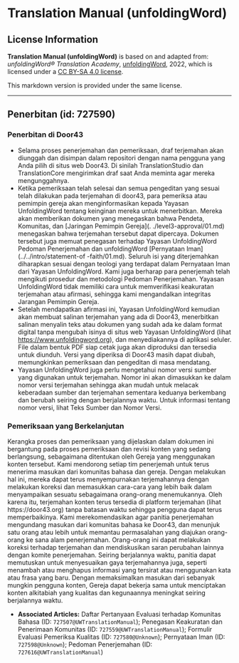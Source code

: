 # Translation Manual (unfoldingWord)

## License Information

**Translation Manual (unfoldingWord)** is based on and adapted from: _unfoldingWord® Translation Academy_, [unfoldingWord](https://unfoldingword.org/utw), 2022, which is licensed under a [CC BY-SA 4.0 license](https://creativecommons.org/licenses/by-sa/4.0/legalcode.en).

This markdown version is provided under the same license.



--------------------------------

## Penerbitan (id: 727590)

### Penerbitan di Door43

* Selama proses penerjemahan dan pemeriksaan, draf terjemahan akan diunggah dan disimpan dalam repositori dengan nama pengguna yang Anda pilih di situs web Door43\. Di sinilah TranslationStudio dan TranslationCore mengirimkan draf saat Anda meminta agar mereka mengunggahnya.
* Ketika pemeriksaan telah selesai dan semua pengeditan yang sesuai telah dilakukan pada terjemahan di door43, para pemeriksa atau pemimpin gereja akan menginformasikan kepada Yayasan UnfoldingWord tentang keinginan mereka untuk menerbitkan. Mereka akan memberikan dokumen yang menegaskan bahwa Pendeta, Komunitas, dan \[Jaringan Pemimpin Gereja](. ./level3\-approval/01\.md) menegaskan bahwa terjemahan tersebut dapat dipercaya. Dokumen tersebut juga memuat penegasan terhadap Yayasan UnfoldingWord Pedoman Penerjemahan dan unfoldingWord \[Pernyataan Iman](../../intro/statement\-of \-faith/01\.md). Seluruh isi yang diterjemahkan diharapkan sesuai dengan teologi yang terdapat dalam Pernyataan Iman dari Yayasan UnfoldingWord. Kami juga berharap para penerjemah telah mengikuti prosedur dan metodologi Pedoman Penerjemahan. Yayasan UnfoldingWord tidak memiliki cara untuk memverifikasi keakuratan terjemahan atau afirmasi, sehingga kami mengandalkan integritas Jarangan Pemimpin Gereja.
* Setelah mendapatkan afirmasi ini, Yayasan UnfoldingWord kemudian akan membuat salinan terjemahan yang ada di Door43, menerbitkan salinan menyalin teks atau dokumen yang sudah ada ke dalam format digital tanpa mengubah isinya di situs web Yayasan UnfoldingWord (lihat https://www.unfoldingword.org), dan menyediakannya di aplikasi seluler. File dalam bentuk PDF siap cetak juga akan diproduksi dan tersedia untuk diunduh. Versi yang diperiksa di Door43 masih dapat diubah, memungkinkan pemeriksaan dan pengeditan di masa mendatang.
* Yayasan UnfoldingWord juga perlu mengetahui nomor versi sumber yang digunakan untuk terjemahan. Nomor ini akan dimasukkan ke dalam nomor versi terjemahan sehingga akan mudah untuk melacak keberadaan sumber dan terjemahan sementara keduanya berkembang dan berubah seiring dengan berjalannya waktu. Untuk informasi tentang nomor versi, lihat Teks Sumber dan Nomor Versi.

### Pemeriksaan yang Berkelanjutan

Kerangka proses dan pemeriksaan yang dijelaskan dalam dokumen ini bergantung pada proses pemeriksaan dan revisi konten yang sedang berlangsung, sebagaimana ditentukan oleh Gereja yang menggunakan konten tersebut. Kami mendorong setiap tim penerjemah untuk terus menerima masukan dari komunitas bahasa dan gereja. Dengan melakukan hal ini, mereka dapat terus menyempurnakan terjemahannya dengan melakukan koreksi dan memasukkan cara\-cara yang lebih baik dalam menyampaikan sesuatu sebagaimana orang\-orang menemukannya. Oleh karena itu, terjemahan konten terus tersedia di platform terjemahan (lihat https://door43\.org) tanpa batasan waktu sehingga pengguna dapat terus memperbaikinya. Kami merekomendasikan agar panitia penerjemahan mengundang masukan dari komunitas bahasa ke Door43, dan menunjuk satu orang atau lebih untuk memantau permasalahan yang diajukan orang\-orang ke sana alam penerjemahan. Orang\-orang ini dapat melakukan koreksi terhadap terjemahan dan mendiskusikan saran perubahan lainnya dengan komite penerjemahan. Seiring berjalannya waktu, panitia dapat memutuskan untuk menyesuaikan gaya terjemahannya juga, seperti menambah atau menghapus informasi yang tersirat atau menggunakan kata atau frasa yang baru. Dengan memaksimalkan masukan dari sebanyak mungkin pengguna konten, Gereja dapat bekerja sama untuk menciptakan konten alkitabiah yang kualitas dan kegunaannya meningkat seiring berjalannya waktu.

* **Associated Articles:** Daftar Pertanyaan Evaluasi terhadap Komunitas Bahasa (ID: `727507@UWTranslationManual`); Penegasan Keakuratan dan Penerimaan Komunitas (ID: `727559@UWTranslationManual`); Formulir Evaluasi Pemeriksa Kualitas (ID: `727580@Unknown`); Pernyataan Iman (ID: `727598@Unknown`); Pedoman Penerjemahan (ID: `727616@UWTranslationManual`)

